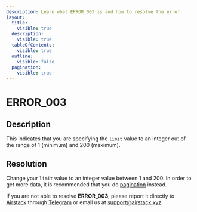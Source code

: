 ```yaml
---
description: Learn what ERROR_003 is and how to resolve the error.
layout:
  title:
    visible: true
  description:
    visible: true
  tableOfContents:
    visible: true
  outline:
    visible: false
  pagination:
    visible: true
---
```


# ERROR\_003

## Description

This indicates that you are specifying the `limit` value to an integer out of the range of 1 (minimum) and 200 (maximum).

## Resolution

Change your `limit` value to an integer value between 1 and 200. In order to get more data, it is recommended that you do [pagination](../../../guides/basics/pagination-in-airstack-sdk.md) instead.

If you are not able to resolve **ERROR\_003**, please report it directly to [Airstack](https://airstack.xyz) through [Telegram](https://t.me/+1k3c2FR7z51mNDRh) or email us at [support@airstack.xyz](mailto:support@airstack.xyz).
